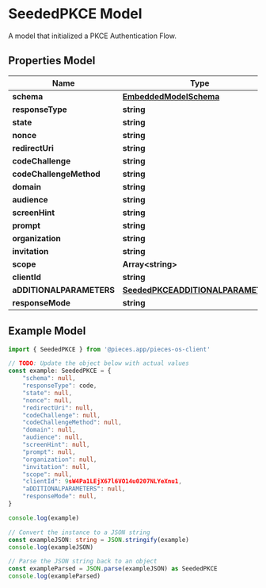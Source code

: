 
# SeededPKCE Model

A model that initialized a PKCE Authentication Flow.

## Properties Model

Name | Type
------------ | -------------
**schema** | [**EmbeddedModelSchema**](EmbeddedModelSchema)
**responseType** | **string**
**state** | **string**
**nonce** | **string**
**redirectUri** | **string**
**codeChallenge** | **string**
**codeChallengeMethod** | **string**
**domain** | **string**
**audience** | **string**
**screenHint** | **string**
**prompt** | **string**
**organization** | **string**
**invitation** | **string**
**scope** | **Array&lt;string&gt;**
**clientId** | **string**
**aDDITIONALPARAMETERS** | [**SeededPKCEADDITIONALPARAMETERS**](SeededPKCEADDITIONALPARAMETERS)
**responseMode** | **string**

## Example Model

```typescript
import { SeededPKCE } from '@pieces.app/pieces-os-client'

// TODO: Update the object below with actual values
const example: SeededPKCE = {
    "schema": null,
    "responseType": code,
    "state": null,
    "nonce": null,
    "redirectUri": null,
    "codeChallenge": null,
    "codeChallengeMethod": null,
    "domain": null,
    "audience": null,
    "screenHint": null,
    "prompt": null,
    "organization": null,
    "invitation": null,
    "scope": null,
    "clientId": 9sW4Pa1LEjX67l6VO14u0207NLYeXnu1,
    "aDDITIONALPARAMETERS": null,
    "responseMode": null,
}

console.log(example)

// Convert the instance to a JSON string
const exampleJSON: string = JSON.stringify(example)
console.log(exampleJSON)

// Parse the JSON string back to an object
const exampleParsed = JSON.parse(exampleJSON) as SeededPKCE
console.log(exampleParsed)
```


